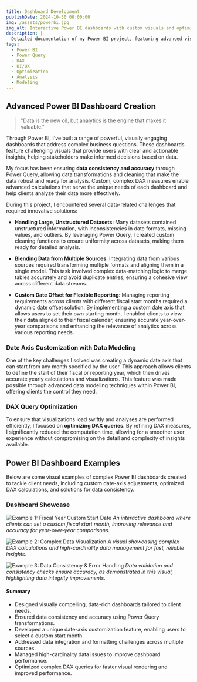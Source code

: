 ```yaml
---
title: Dashboard Development
publishDate: 2024-10-30 00:00:00
img: /assets/powerbi.jpg
img_alt: Interactive Power BI dashboards with custom visuals and optimized DAX calculations
description: |
  Detailed documentation of my Power BI project, featuring advanced visuals, data challenges, and optimized DAX measures to improve a report performance.
tags:
  - Power BI
  - Power Query
  - DAX
  - UI/UX
  - Optimization
  - Analysis
  - Modeling
---
```


## Advanced Power BI Dashboard Creation

> "Data is the new oil, but analytics is the engine that makes it valuable."

Through Power BI, I’ve built a range of powerful, visually engaging dashboards that address complex business questions. These dashboards feature challenging visuals that provide users with clear and actionable insights, helping stakeholders make informed decisions based on data.

My focus has been ensuring **data consistency and accuracy** through Power Query, allowing data transformations and cleaning that make the data robust and ready for analysis. Custom, complex DAX measures enable advanced calculations that serve the unique needs of each dashboard and help clients analyze their data more effectively.

During this project, I encountered several data-related challenges that required innovative solutions:

- **Handling Large, Unstructured Datasets**: Many datasets contained unstructured information, with inconsistencies in date formats, missing values, and outliers. By leveraging Power Query, I created custom cleaning functions to ensure uniformity across datasets, making them ready for detailed analysis.
  
- **Blending Data from Multiple Sources**: Integrating data from various sources required transforming multiple formats and aligning them in a single model. This task involved complex data-matching logic to merge tables accurately and avoid duplicate entries, ensuring a cohesive view across different data streams.
  
- **Custom Date Offset for Flexible Reporting**: Managing reporting requirements across clients with different fiscal start months required a dynamic date offset solution. By implementing a custom date axis that allows users to set their own starting month, I enabled clients to view their data aligned to their fiscal calendar, ensuring accurate year-over-year comparisons and enhancing the relevance of analytics across various reporting needs.

### Date Axis Customization with Data Modeling

One of the key challenges I solved was creating a dynamic date axis that can start from any month specified by the user. This approach allows clients to define the start of their fiscal or reporting year, which then drives accurate yearly calculations and visualizations. This feature was made possible through advanced data modeling techniques within Power BI, offering clients the control they need.

### DAX Query Optimization

To ensure that visualizations load swiftly and analyses are performed efficiently, I focused on **optimizing DAX queries**. By refining DAX measures, I significantly reduced the computation time, allowing for a smoother user experience without compromising on the detail and complexity of insights available.

## Power BI Dashboard Examples

Below are some visual examples of complex Power BI dashboards created to tackle client needs, including custom date-axis adjustments, optimized DAX calculations, and solutions for data consistency.

### Dashboard Showcase

![Example 1: Fiscal Year Custom Start Date](/assets/powerbi.jpg)
*An interactive dashboard where clients can set a custom fiscal start month, improving relevance and accuracy for year-over-year comparisons.*

![Example 2: Complex Data Visualization](/assets/powerbi.jpg)
*A visual showcasing complex DAX calculations and high-cardinality data management for fast, reliable insights.*

![Example 3: Data Consistency & Error Handling](/assets/powerbi.jpg)
*Data validation and consistency checks ensure accuracy, as demonstrated in this visual, highlighting data integrity improvements.*

#### Summary

- Designed visually compelling, data-rich dashboards tailored to client needs.
- Ensured data consistency and accuracy using Power Query transformations.
- Developed a unique date-axis customization feature, enabling users to select a custom start month.
- Addressed data integration and formatting challenges across multiple sources.
- Managed high-cardinality data issues to improve dashboard performance.
- Optimized complex DAX queries for faster visual rendering and improved performance.

<!-- ---
title: Markdown Mystery Tour
publishDate: 2020-03-02 00:00:00
img: /assets/stock-1.jpg
img_alt: Iridescent ripples of a bright blue and pink liquid
description: |
  We designed a whodunnit-style game to introduce Markdown formatting. Suspense — suspicion — syntax!
tags:
  - Design
  - Dev
  - User Testing
---

## Level-two heading

> Tell me and I forget. Teach me and I remember. Involve me and I learn.

Lorem ipsum dolor sit amet, <a href="https://astro.build/">Astro</a> makes people happy. Sed do eiusmod tempor incididunt ut labore et dolore magna aliqua. Proin nibh nisl condimentum id venenatis a condimentum vitae. Dapibus ultrices in iaculis nunc. Arcu odio ut sem nulla pharetra diam sit amet. Diam quis enim lobortis scelerisque fermentum dui faucibus in ornare.

Arcu dui vivamus arcu felis bibendum ut tristique et egestas. Eget gravida cum sociis natoque penatibus. Cras fermentum odio eu feugiat pretium nibh. Proin nibh nisl condimentum id venenatis. Porta nibh venenatis cras sed felis eget velit. Id diam vel quam elementum pulvinar etiam non.

### Level-three heading

Ultrices tincidunt arcu non sodales neque sodales ut. Sed enim ut sem viverra aliquet eget sit amet. Lacus luctus accumsan tortor posuere ac ut consequat semper viverra. Viverra accumsan in nisl nisi scelerisque eu ultrices. In massa tempor nec feugiat nisl pretium fusce.

### Level-three heading

Sed pulvinar porttitor mi in ultricies. Etiam non dolor gravida eros pulvinar pellentesque et dictum ex. Proin eu ornare ligula, sed condimentum dui. Vivamus tincidunt tellus mi, sed semper ipsum pharetra a. Suspendisse sollicitudin at sapien nec volutpat. Etiam justo urna, laoreet ac lacus sed, ultricies facilisis dolor. Integer posuere, metus vel viverra gravida, risus elit ornare magna, id feugiat erat risus ullamcorper libero. Proin vitae diam auctor, laoreet lorem vitae, varius tellus.

Aenean pretium purus augue, ut bibendum erat convallis quis. Cras condimentum quis velit ac mollis. Suspendisse non purus fringilla, venenatis nisl porta, finibus odio. Curabitur aliquet metus faucibus libero interdum euismod. Morbi sed magna nisl. Morbi odio nibh, facilisis vel sapien eu, tempus tincidunt erat. Nullam erat velit, sagittis at purus quis, tristique scelerisque tortor. Pellentesque lacinia tortor id est aliquam viverra. Vestibulum et diam ac ipsum mollis fringilla.

#### Level-four heading

- We noted this
- And also this other point -->
